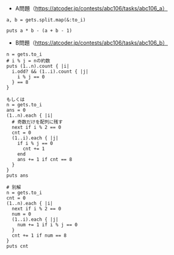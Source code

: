 - A問題（https://atcoder.jp/contests/abc106/tasks/abc106_a）

```
a, b = gets.split.map(&:to_i)

puts a * b - (a + b - 1)
```

- B問題（https://atcoder.jp/contests/abc106/tasks/abc106_b）
```
n = gets.to_i
# i % j = nの約数
puts (1..n).count { |i| 
  i.odd? && (1..i).count { |j|
    i % j == 0
  } == 8
}

もしくは
n = gets.to_i
ans = 0
(1..n).each { |i|
  # 奇数だけを配列に残す
  next if i % 2 == 0
  cnt = 0
  (1..i).each { |j|
    if i % j == 0
      cnt += 1
    end
    ans += 1 if cnt == 8
  }
}
puts ans

# 別解
n = gets.to_i
cnt = 0
(1..n).each { |i|
  next if i % 2 == 0
  num = 0
  (1..i).each { |j|
    num += 1 if i % j == 0
  }
  cnt += 1 if num == 8
}
puts cnt
```

